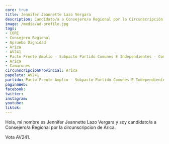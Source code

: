 ```yaml
---
core: true
title: Jennifer Jeannette Lazo Vergara
description: Candidato/a a Consejero/a Regional por la Circunscripción de Arica
image: /media/ad-profile.jpg
tags:
- CORE
- Consejero Regional
- Apruebo Dignidad
- Arica
- AV241
- Pacto Frente Amplio - Subpacto Partido Comunes E Independientes - Comunes
- Arica
- Camarones
circunscripcionProvincial: Arica
papeleta: AV241
partido: Pacto Frente Amplio - Subpacto Partido Comunes E Independientes - Comunes
paginaWeb:
facebook:
twitter:
instagram:
youtube:
tiktok:
---
```

Hola, mi nombre es Jennifer Jeannette Lazo Vergara y soy candidato/a a Consejero/a Regional por la circunscripcion de Arica.

Vota AV241.